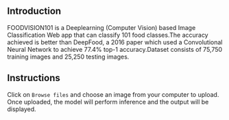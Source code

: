 ## Introduction
FOODVISION101 is a Deeplearning (Computer Vision) based Image Classification Web app that can classify 101 food classes.The accuracy achieved is better than DeepFood, a 2016 paper which used a Convolutional Neural Network to achieve 77.4% top-1 accuracy.Dataset consists of 75,750 training images and 25,250 testing images.
## Instructions
Click on `Browse files` and choose an image from your computer to upload.  
Once uploaded, the model will perform inference and the output will be displayed.  
